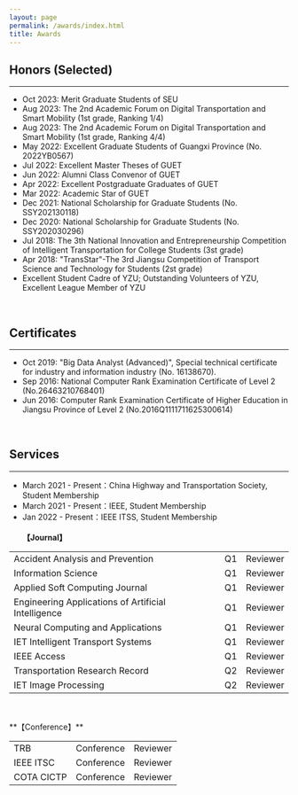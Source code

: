 ```yaml
---
layout: page
permalink: /awards/index.html
title: Awards
---
```


## Honors (Selected)
---
- Oct 2023:    Merit Graduate Students of SEU
- Aug 2023:   The 2nd Academic Forum on Digital Transportation and Smart Mobility (1st grade, Ranking 1/4)
- Aug 2023:   The 2nd Academic Forum on Digital Transportation and Smart Mobility (1st grade, Ranking 4/4)
- May 2022:  Excellent Graduate Students of Guangxi Province (No. 2022YB0567)
- Jul 2022:     Excellent Master Theses of GUET
- Jun 2022:    Alumni Class Convenor of GUET
- Apr 2022:   Excellent Postgraduate Graduates of GUET
- Mar 2022:   Academic Star of GUET
- Dec 2021:   National Scholarship for Graduate Students (No. SSY202130118)
- Dec 2020:   National Scholarship for Graduate Students (No. SSY202030296)
- Jul 2018:     The 3th National Innovation and Entrepreneurship Competition of Intelligent Transportation for College Students (3st grade)
- Apr 2018:   "TransStar"-The 3rd Jiangsu Competition of Transport Science and Technology for Students (2st grade)
- Excellent Student Cadre of YZU; Outstanding Volunteers of YZU, Excellent League Member of YZU 

<br>

## Certificates
---
- Oct 2019:  "Big Data Analyst (Advanced)", Special technical certificate for industry and information industry (No. 16138670).
- Sep 2016:  National Computer Rank Examination Certificate of Level 2 (No.26463210768401)
- Jun 2016:  Computer Rank Examination Certificate of Higher Education in Jiangsu Province of Level 2 (No.2016Q1111711625300614)

<br>

## Services
---
- March 2021 - Present：China Highway and Transportation Society, Student Membership
- March 2021 - Present：IEEE, Student Membership
- Jan 2022 - Present：IEEE ITSS, Student Membership
<br><br>
**【Journal】**
<table>
  <tr>
    <td>Accident Analysis and Prevention</td>
    <td>   Q1   </td>
    <td>Reviewer</td>
  </tr>
  <tr>
    <td>Information Science</td>
    <td>   Q1   </td>
    <td>Reviewer</td>
  </tr>
  <tr>
    <td>Applied Soft Computing Journal</td>
    <td>   Q1   </td>
    <td>Reviewer</td>
  </tr>
  <tr>
    <td>Engineering Applications of Artificial Intelligence</td>
    <td>   Q1   </td>
    <td>Reviewer</td>
  </tr>
  <tr>
    <td>Neural Computing and Applications</td>
    <td>   Q1   </td>
    <td>Reviewer</td>
  </tr>
  <tr>
    <td>IET Intelligent Transport Systems</td>
    <td>   Q1   </td>
    <td>Reviewer</td>
  </tr>
  <tr>
    <td>IEEE Access</td>
    <td>   Q1   </td>
    <td>Reviewer</td>
  </tr>
  <tr>
    <td>Transportation Research Record</td>
    <td>   Q2   </td>
    <td>Reviewer</td>
  </tr>
  <tr>
    <td>IET Image Processing</td>
    <td>   Q2   </td>
    <td>Reviewer</td>
  </tr>
</table>
<br><br>
**【Conference】**
<table>
  <tr>
    <td>TRB</td>
    <td>   Conference   </td>
    <td>Reviewer</td>
  </tr>
  <tr>
    <td>IEEE ITSC</td>
    <td>   Conference   </td>
    <td>Reviewer</td>
  </tr>
  <tr>
    <td>COTA CICTP</td>
    <td>   Conference   </td>
    <td>Reviewer</td>
  </tr>
</table>





